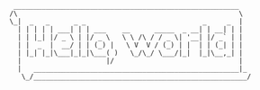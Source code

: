 ```
 ________________________________________________________
/\                                                       \
\_|  _   _      _ _                             _     _  |
  | | | | | ___| | | ___    __      _____  _ __| | __| | |
  | | |_| |/ _ \ | |/ _ \   \ \ /\ / / _ \| '__| |/ _` | |
  | |  _  |  __/ | | (_) |   \ V  V / (_) | |  | | (_| | |
  | |_| |_|\___|_|_|\___( )   \_/\_/ \___/|_|  |_|\__,_| |
  |                     |/                               |
  |   ___________________________________________________|_
   \_/_____________________________________________________/
```

<!--
**jtara1/jtara1** is a ✨ _special_ ✨ repository because its `README.md` (this file) appears on your GitHub profile.

Here are some ideas to get you started:

- 🔭 I’m currently working on ...
- 🌱 I’m currently learning ...
- 👯 I’m looking to collaborate on ...
- 🤔 I’m looking for help with ...
- 💬 Ask me about ...
- 📫 How to reach me: ...
- 😄 Pronouns: ...
- ⚡ Fun fact: ...
-->
